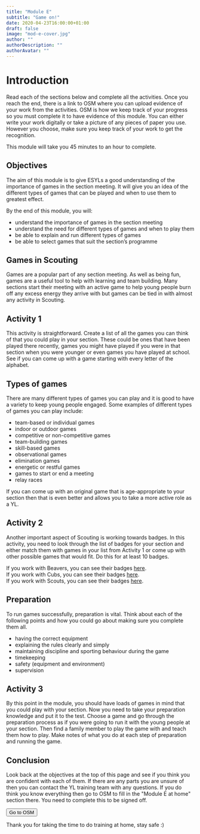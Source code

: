 ```yaml
---
title: "Module E"
subtitle: "Game on!"
date: 2020-04-23T16:00:00+01:00
draft: false
image: "mod-e-cover.jpg"
author: ""
authorDescription: ""
authorAvatar: ""
---
```


# Introduction

Read each of the sections below and complete all the activities. Once you reach the end, there is a link to OSM where you can upload evidence of your work from the activities. OSM is how we keep track of your progress so you must complete it to have evidence of this module. You can either write your work digitally or take a picture of any pieces of paper you use. However you choose, make sure you keep track of your work to get the recognition.

This module will take you 45 minutes to an hour to complete.

## Objectives

The aim of this module is to give ESYLs a good understanding of the importance of games in the section meeting. It will give you an idea of the different types of games that can be played and when to use them to greatest effect.

By the end of this module, you will:

- understand the importance of games in the section meeting
- understand the need for different types of games and when to play them
- be able to explain and run different types of games
- be able to select games that suit the section’s programme

## Games in Scouting

Games are a popular part of any section meeting. As well as being fun, games are a useful tool to help with learning and team building. Many sections start their meeting with an active game to help young people burn off any excess energy they arrive with but games can be tied in with almost any activity in Scouting.

## Activity 1

This activity is straightforward. Create a list of all the games you can think of that you could play in your section. These could be ones that have been played there recently, games you might have played if you were in that section when you were younger or even games you have played at school. See if you can come up with a game starting with every letter of the alphabet.

## Types of games

There are many different types of games you can play and it is good to have a variety to keep young people engaged. Some examples of different types of games you can play include:

- team-based or individual games
- indoor or outdoor games
- competitive or non-competitive games
- team-building games
- skill-based games
- observational games
- elimination games
- energetic or restful games
- games to start or end a meeting
- relay races

If you can come up with an original game that is age-appropriate to your section then that is even better and allows you to take a more active role as a YL.

## Activity 2

Another important aspect of Scouting is working towards badges. In this activity, you need to look through the list of badges for your section and either match them with games in your list from Activity 1 or come up with other possible games that would fit. Do this for at least 10 badges.

If you work with Beavers, you can see their badges [here](https://www.scouts.org.uk/beavers/activity-badges/).  
If you work with Cubs, you can see their badges [here](https://www.scouts.org.uk/cubs/activity-badges/).  
If you work with Scouts, you can see their badges [here](https://www.scouts.org.uk/scouts/activity-badges/).

## Preparation

To run games successfully, preparation is vital. Think about each of the following points and how you could go about making sure you complete them all.

- having the correct equipment
- explaining the rules clearly and simply
- maintaining discipline and sporting behaviour during the game
- timekeeping
- safety (equipment and environment)
- supervision

## Activity 3

By this point in the module, you should have loads of games in mind that you could play with your section. Now you need to take your preparation knowledge and put it to the test. Choose a game and go through the preparation process as if you were going to run it with the young people at your section. Then find a family member to play the game with and teach them how to play. Make notes of what you do at each step of preparation and running the game.

## Conclusion

Look back at the objectives at the top of this page and see if you think you are confident with each of them. If there are any parts you are unsure of then you can contact the YL training team with any questions. If you do think you know everything then go to OSM to fill in the "Module E at home" section there. You need to complete this to be signed off.

<a href="https://www.onlinescoutmanager.co.uk/main.php">
 <button type="button" class="go-to-osm">Go to OSM</button>
</a>

Thank you for taking the time to do training at home, stay safe :)
